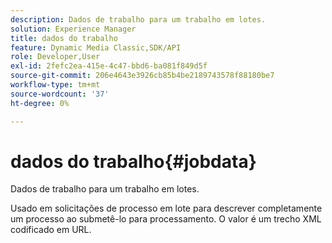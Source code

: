 ```yaml
---
description: Dados de trabalho para um trabalho em lotes.
solution: Experience Manager
title: dados do trabalho
feature: Dynamic Media Classic,SDK/API
role: Developer,User
exl-id: 2fefc2ea-415e-4c47-bbd6-ba081f849d5f
source-git-commit: 206e4643e3926cb85b4be2189743578f88180be7
workflow-type: tm+mt
source-wordcount: '37'
ht-degree: 0%

---
```


# dados do trabalho{#jobdata}

Dados de trabalho para um trabalho em lotes.

Usado em solicitações de processo em lote para descrever completamente um processo ao submetê-lo para processamento. O valor é um trecho XML codificado em URL.
